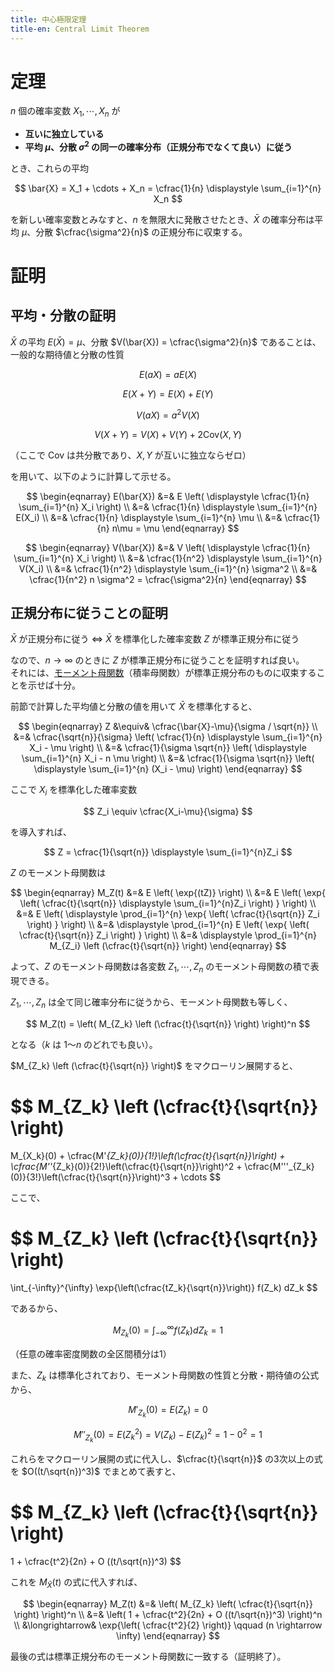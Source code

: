 ```yaml
---
title: 中心極限定理
title-en: Central Limit Theorem
---
```


# 定理

$n$ 個の確率変数 $X_1, \cdots, X_n$ が

- **互いに独立している**
- **平均 $\mu$、分散 $\sigma^2$ の同一の確率分布（正規分布でなくて良い）に従う**

とき、これらの平均

$$
\bar{X} = X_1 + \cdots + X_n = \cfrac{1}{n} \displaystyle \sum_{i=1}^{n} X_n
$$

を新しい確率変数とみなすと、$n$ を無限大に発散させたとき、$\bar{X}$ の確率分布は平均 $\mu$、分散 $\cfrac{\sigma^2}{n}$ の正規分布に収束する。


# 証明

## 平均・分散の証明

$\bar{X}$ の平均 $E(\bar{X}) = \mu$、分散 $V(\bar{X}) = \cfrac{\sigma^2}{n}$ であることは、一般的な期待値と分散の性質

$$E(aX) = aE(X)$$

$$E(X+Y) = E(X) + E(Y)$$

$$V(aX) = a^2 V(X)$$

$$V(X+Y) = V(X) + V(Y) + 2 \mathrm{Cov}(X, Y)$$

（ここで $\mathrm{Cov}$ は共分散であり、$X,Y$ が互いに独立ならゼロ）

を用いて、以下のように計算して示せる。

$$
\begin{eqnarray}
  E(\bar{X}) &=& E \left( \displaystyle \cfrac{1}{n} \sum_{i=1}^{n} X_i \right) \\
  &=& \cfrac{1}{n} \displaystyle \sum_{i=1}^{n} E(X_i) \\
  &=& \cfrac{1}{n} \displaystyle \sum_{i=1}^{n} \mu \\
  &=& \cfrac{1}{n} n\mu = \mu
\end{eqnarray}
$$

$$
\begin{eqnarray}
  V(\bar{X}) &=& V \left( \displaystyle \cfrac{1}{n} \sum_{i=1}^{n} X_i \right) \\
  &=& \cfrac{1}{n^2} \displaystyle \sum_{i=1}^{n} V(X_i) \\
  &=& \cfrac{1}{n^2} \displaystyle \sum_{i=1}^{n} \sigma^2 \\
  &=& \cfrac{1}{n^2} n \sigma^2 = \cfrac{\sigma^2}{n}
\end{eqnarray}
$$

## 正規分布に従うことの証明

$\bar{X}$ が正規分布に従う $\Longleftrightarrow$ $\bar{X}$ を標準化した確率変数 $Z$ が標準正規分布に従う

なので、$n \rightarrow \infty$ のときに $Z$ が標準正規分布に従うことを証明すれば良い。  
それには、[モーメント母関数](moment-generating-function.md)（積率母関数）が標準正規分布のものに収束することを示せば十分。

前節で計算した平均値と分散の値を用いて $\bar{X}$ を標準化すると、

$$
\begin{eqnarray}
  Z &\equiv& \cfrac{\bar{X}-\mu}{\sigma / \sqrt{n}}
  \\ &=&
  \cfrac{\sqrt{n}}{\sigma} \left(
    \cfrac{1}{n} \displaystyle \sum_{i=1}^{n} X_i - \mu
  \right)
  \\ &=&
  \cfrac{1}{\sigma \sqrt{n}} \left(
    \displaystyle \sum_{i=1}^{n} X_i - n \mu
  \right)
  \\ &=&
  \cfrac{1}{\sigma \sqrt{n}} \left(
    \displaystyle \sum_{i=1}^{n} (X_i - \mu)
  \right)
\end{eqnarray}
$$

ここで $X_i$ を標準化した確率変数

$$
Z_i \equiv \cfrac{X_i-\mu}{\sigma}
$$

を導入すれば、

$$
Z = \cfrac{1}{\sqrt{n}} \displaystyle \sum_{i=1}^{n}Z_i
$$

$Z$ のモーメント母関数は

$$
\begin{eqnarray}
  M_Z(t) &=& E \left( \exp{(tZ)} \right)
  \\ &=&
  E \left(
    \exp{ \left(
      \cfrac{t}{\sqrt{n}} \displaystyle \sum_{i=1}^{n}Z_i
    \right) }
  \right)
  \\ &=&
  E \left(
    \displaystyle \prod_{i=1}^{n} \exp{ \left( \cfrac{t}{\sqrt{n}} Z_i \right) }
  \right)
  \\ &=&
  \displaystyle \prod_{i=1}^{n} E \left(
    \exp{ \left( \cfrac{t}{\sqrt{n}} Z_i \right) }
  \right)
  \\ &=&
  \displaystyle \prod_{i=1}^{n} M_{Z_i} \left (\cfrac{t}{\sqrt{n}} \right)
\end{eqnarray}
$$

よって、$Z$ のモーメント母関数は各変数 $Z_1, \cdots, Z_n$ のモーメント母関数の積で表現できる。

$Z_1, \cdots, Z_n$ は全て同じ確率分布に従うから、モーメント母関数も等しく、

$$
M_Z(t) = \left( M_{Z_k} \left (\cfrac{t}{\sqrt{n}} \right) \right)^n
$$

となる（$k$ は 1〜$n$ のどれでも良い）。

$M_{Z_k} \left (\cfrac{t}{\sqrt{n}} \right)$ をマクローリン展開すると、

$$
M_{Z_k} \left (\cfrac{t}{\sqrt{n}} \right)
=
M_{X_k}(0) +
\cfrac{M'_{Z_k}(0)}{1!}\left(\cfrac{t}{\sqrt{n}}\right) +
\cfrac{M''_{Z_k}(0)}{2!}\left(\cfrac{t}{\sqrt{n}}\right)^2 +
\cfrac{M'''_{Z_k}(0)}{3!}\left(\cfrac{t}{\sqrt{n}}\right)^3 + \cdots
$$

ここで、

$$
M_{Z_k} \left (\cfrac{t}{\sqrt{n}} \right)
=
\int_{-\infty}^{\infty} \exp{\left(\cfrac{tZ_k}{\sqrt{n}}\right)} f(Z_k) dZ_k
$$

であるから、

$$
M_{Z_k}(0) = \int_{-\infty}^{\infty} f(Z_k) dZ_k = 1
$$

（任意の確率密度関数の全区間積分は1）

また、$Z_k$ は標準化されており、モーメント母関数の性質と分散・期待値の公式から、

$$
M'_{Z_k}(0) = E(Z_k) = 0
$$

$$
M''_{Z_k}(0) = E(Z^2_k) = V(Z_k) - E(Z_k)^2 = 1-0^2=1
$$

これらをマクローリン展開の式に代入し、$\cfrac{t}{\sqrt{n}}$ の3次以上の式を $O((t/\sqrt{n})^3)$ でまとめて表すと、

$$
M_{Z_k} \left (\cfrac{t}{\sqrt{n}} \right)
=
1 + \cfrac{t^2}{2n} + O ((t/\sqrt{n})^3)
$$

これを $M_\bar{X}(t)$ の式に代入すれば、

$$
\begin{eqnarray}
  M_Z(t) &=& \left( M_{Z_k} \left( \cfrac{t}{\sqrt{n}} \right) \right)^n
  \\ &=&
  \left(
    1 + \cfrac{t^2}{2n} + O ((t/\sqrt{n})^3)
  \right)^n
  \\ &\longrightarrow&
  \exp{\left( \cfrac{t^2}{2} \right)} \qquad (n \rightarrow \infty)
\end{eqnarray}
$$

最後の式は標準正規分布のモーメント母関数に一致する（証明終了）。
